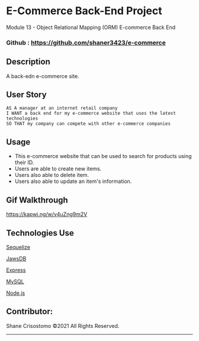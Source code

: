 # E-Commerce Back-End Project
Module 13 - Object Relational Mapping (ORM) E-commerce Back End

### Github : https://github.com/shaner3423/e-commerce

## Description
A back-edn e-commerce site.


## User Story
```
AS A manager at an internet retail company
I WANT a back end for my e-commerce website that uses the latest technologies
SO THAT my company can compete with other e-commerce companies
```

## Usage
- This e-commerce website that can be used to search for products using their ID.
- Users are able to create new items.
- Users also able to delete item.
- Users also able to update an item's information.

## Gif Walkthrough
https://kapwi.ng/w/v4uZng9m2V


## Technologies Use
<p><a href="https://sequelize.org/">Sequelize</a></p>
<p><a href="https://www.jawsdb.com/">JawsDB</a></p>
<p><a href="https://expressjs.com/">Express</a></p>
<p><a href="https://www.mysql.com/">MySQL</a></p>
<p><a href="https://nodejs.org/">Node.js</a></p>


## Contributor:
Shane Crisostomo ©2021 All Rights Reserved.
- - -
